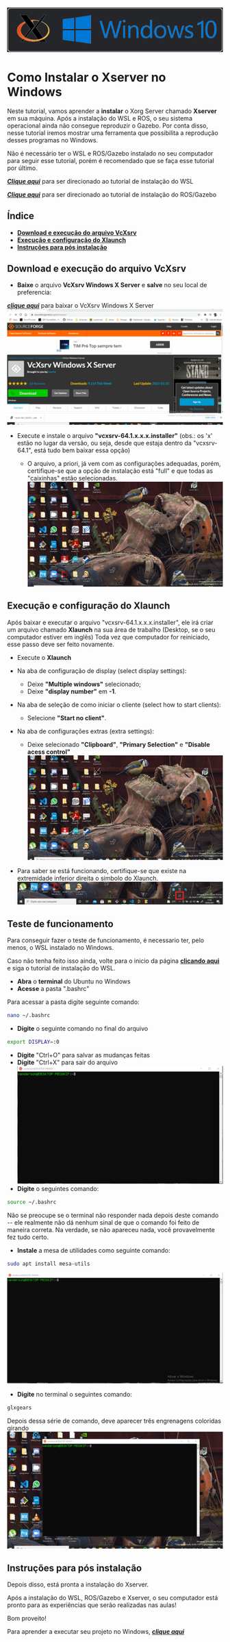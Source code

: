 ![Logo do XServer no Windows](../assets/img/logo_Xserver.png)

# **Como Instalar o Xserver no Windows**

Neste tutorial, vamos aprender a **instalar** o Xorg Server chamado **Xserver** em sua máquina.
Após a instalação do WSL e ROS, o seu sistema operacional ainda não consegue reproduzir o Gazebo. Por conta disso, nesse tutorial iremos mostrar uma ferramenta que possibilita a reprodução desses programas no Windows.

Não é necessário ter o WSL e ROS/Gazebo instalado no seu computador para seguir esse tutorial, porém é recomendado que se faça esse tutorial por último.

***[Clique aqui](../InstalationGuides/WSL.md)*** para ser direcionado ao tutorial de instalação do WSL 

***[Clique aqui](../InstalationGuides/ROSGazeboWSL.md)*** para ser direcionado ao tutorial de instalação do ROS/Gazebo
## **Índice**<!-- omit in toc --> 

- [**Download e execução do arquivo VcXsrv**](#Download-e-execução-do-arquivo-VcXsrv)
- [**Execução e configuração do Xlaunch**](#Execução-e-configuração-do-Xlaunch)
- [**Instruções para pós instalação**](#Instruções-para-pós-instalação)
## **Download e execução do arquivo VcXsrv**
- **Baixe** o arquivo **VcXsrv Windows X Server** e **salve** no seu local de preferencia:

 ***[clique aqui](https://sourceforge.net/projects/vcxsrv/)*** para baixar o VcXsrv Windows X Server
![download XServer](../assets/gif/XServer/0_baixando_VcXsrv.gif)
- Execute e instale o arquivo **"vcxsrv-64.1.x.x.x.installer"** (obs.: os 'x' estão no lugar da versão, ou seja, desde que estaja dentro da "vcxsrv-64.1", está tudo bem baixar essa opção)
    
    - O arquivo, a priori, já vem com as configurações adequadas, porém, certifique-se que a opção de instalação está "full" e que todas as "caixinhas" estão selecionadas. 
![execute o XServer](../assets/gif/XServer/1_executando_VcXsrv.gif)
## **Execução e configuração do Xlaunch**

Após baixar e executar o arquivo "vcxsrv-64.1.x.x.x.installer", ele irá criar um arquivo chamado **Xlaunch** na sua área de trabalho (Desktop, se o seu computador estiver em inglês)
Toda vez que computador for reiniciado, esse passo deve ser feito novamente.

- Execute o **Xlaunch**
- Na aba de configuração de display (select display settings):
    - Deixe **"Multiple windows"** selecionado;
    - Deixe **"display number"** em **-1**.

- Na aba de seleção de como iniciar o cliente (select how to start clients):
    - Selecione **"Start no client"**.

- Na aba de configurações extras (extra settings):
    - Deixe selecionado **"Clipboard"**, **"Primary Selection"** e **"Disable acess control"**
![executando Xlaunch](../assets/gif/XServer/2_executando_Xlaunch.gif)
- Para saber se está funcionando, certifique-se que existe na extremidade inferior direita o simbolo do Xlaunch.
![Verificação Xlaunch](../assets/img/check_xlaunch.png)
## **Teste de funcionamento**
Para conseguir fazer o teste de funcionamento, é necessario ter, pelo menos, o WSL instalado no Windows.

Caso não tenha feito isso ainda, volte para o inicio da página  [**clicando aqui**](#Como-Instalar-o-Xserver-no-Windows) e siga o tutorial de instalação do WSL.

- **Abra** o **terminal** do Ubuntu no Windows
- **Acesse** a pasta ".bashrc"

Para acessar a pasta digite seguinte comando:
```bash
nano ~/.bashrc
```
- **Digite** o seguinte comando no final do arquivo
```bash
export DISPLAY=:0
```
- **Digite** "Ctrl+O" para salvar as mudanças feitas
- **Digite** "Ctrl+X" para sair do arquivo
![executando Xlaunch](../assets/gif/XServer/3_display_bashrc.gif)
- **Digite** o seguintes comando:
```bash
source ~/.bashrc
```
Não se preocupe se o terminal não responder nada depois deste comando -- ele realmente não dá nenhum sinal de que o comando foi feito de maneira correta. Na verdade, se não apareceu nada, você provavelmente fez tudo certo.
- **Instale** a mesa de utilidades como seguinte comando:
```bash
sudo apt install mesa-utils
```
![mesa-utils instalation](../assets/gif/XServer/4_mesa_utils_instalation.gif)
- **Digite** no terminal o seguintes comando:
```bash
glxgears
```
Depois dessa série de comando, deve aparecer três engrenagens coloridas girando
![gears](../assets/gif/XServer/5_gears.gif)

## **Instruções para pós instalação**
Depois disso, está pronta a instalação do Xserver.

Após a instalação do WSL, ROS/Gazebo e Xserver, o seu computador está pronto para as experiências que serão realizadas nas aulas!

Bom proveito!

Para aprender a executar seu projeto no Windows, ***[clique aqui](../HowToRun/RunOnWSL.md)*** 
